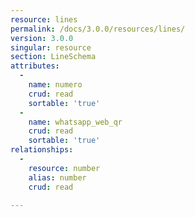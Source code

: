 ```yaml
---
resource: lines
permalink: /docs/3.0.0/resources/lines/
version: 3.0.0
singular: resource
section: LineSchema
attributes:
  -
    name: numero
    crud: read
    sortable: 'true'
  -
    name: whatsapp_web_qr
    crud: read
    sortable: 'true'
relationships:
  -
    resource: number
    alias: number
    crud: read

---
```

